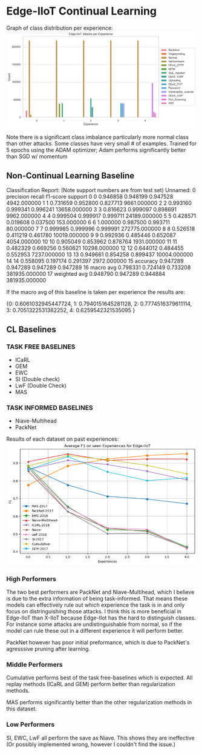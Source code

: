 # Edge-IIoT Continual Learning 

Graph of class distribution per experience:
![alt text](./Edge-IIoT-benchmark.png)

Note there is a significant class imbalance particularly more normal class than other attacks. Some classes have very small # of examples. 
Trained for 5 epochs using the ADAM optimizer; Adam performs significantly better than SGD w/ momentum

## Non-Continual Learning Baseline

Classification Report:  (Note support numbers are from test set)
      Unnamed: 0  precision    recall  f1-score        support
0              0   0.946858  0.948199  0.947528    4942.000000
1              1   0.731659  0.952800  0.827713    9661.000000
2              2   0.993160  0.999341  0.996241   13658.000000
3              3   0.816623  0.999097  0.898691    9962.000000
4              4   0.999504  0.999917  0.999711   24189.000000
5              5   0.428571  0.019608  0.037500     153.000000
6              6   1.000000  0.987500  0.993711      80.000000
7              7   0.999985  0.999996  0.999991  272775.000000
8              8   0.526518  0.411219  0.461780   10019.000000
9              9   0.992936  0.485446  0.652087    4054.000000
10            10   0.905049  0.853962  0.878764    1931.000000
11            11   0.482329  0.669256  0.560621   10298.000000
12            12   0.644012  0.484455  0.552953    7237.000000
13            13   0.949661  0.854258  0.899437   10004.000000
14            14   0.558095  0.197174  0.291397    2972.000000
15      accuracy   0.947289  0.947289  0.947289       0.947289
16     macro avg   0.798331  0.724149  0.733208  381935.000000
17  weighted avg   0.948790  0.947289  0.944884  381935.000000

If the macro avg of this baseline is taken per experience the results are:

{0: 0.6061032945447724,
 1: 0.7940151645281128, 
 2: 0.7774516379611114, 
 3: 0.7051322531362252, 
 4: 0.6259542321535095
}

## CL Baselines

### TASK FREE BASELINES

- ICaRL
- GEM
- EWC
- SI (Double check)
- LwF (Double Check)
- MAS 

### TASK INFORMED BASELINES

- Niave-Multihead
- PackNet

Results of each dataset on past experiences:
![alt text](./Edge-IIoT-Results.png)



### High Performers

The two best performers are PackNet and Niave-Multihead, which I believe is due to the extra information of being task-informed. That means these models can effectively rule out which experience the task is in and only focus on distringuishing those attacks. I think this is more beneficial in Edge-IIoT than X-IIoT because Edge-IIot has the hard to distinguish classes. For instance some attacks are undistinguishable from normal, so if the model can rule these out in a different experience it will perform better. 

PackNet however has poor initial preformance, which is due to PackNet's agresssive pruning after learning. 

### Middle Performers


Cumulative performs best of the task free-baselines which is expected. All replay methods (ICaRL and GEM) perform better than regularization methods. 

MAS performs significantly better than the other regularization methods in this dataset.
### Low Performers

SI, EWC, LwF all perform the save as Niave. This shows they are ineffective (Or possibly implemented wrong, however I couldn't find the issue.)